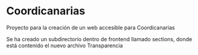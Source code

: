 # Coordicanarias
Proyecto para la creación de un web accesible para Coordicanarias

Se ha creado un subdirectorio dentro de frontend llamado sections, donde está contenido el nuevo archivo Transparencia